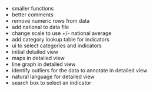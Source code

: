 * smaller functions
* better comments
* remove numeric rows from data
* add national to data file
* change scale to use +/- national average
* add category lookup table for indicators
* ui to select categories and indicators
* initial detailed view
* maps in detailed view
* line graph in detailed view
* identify outliers for the data to annotate in detailed view
* natural language for detailed view
* search box to select an indicator